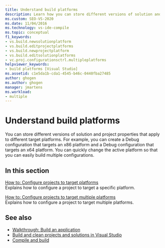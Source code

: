 ```yaml
---
title: Understand build platforms
description: Learn how you can store different versions of solution and project properties that apply to different target platforms in Visual Studio.
ms.custom: SEO-VS-2020
ms.date: 11/04/2016
ms.technology: vs-ide-compile
ms.topic: conceptual
f1_keywords:
- vs.build.newsolutionplatform
- vs.build.editprojectplatforms
- vs.build.newprojectplatform
- vs.build.editsolutionplatforms
- vc.proj.configurationsctrl.multipleplatforms
helpviewer_keywords:
- build platforms [Visual Studio]
ms.assetid: c1e5da1b-cda1-4545-b46c-0440fba27485
author: ghogen
ms.author: ghogen
manager: jmartens
ms.workload:
- multiple
---
```

# Understand build platforms

You can store different versions of solution and project properties that apply to different target platforms. For example, you can create a Debug configuration that targets an x86 platform and a Debug configuration that targets an x64 platform. You can quickly change the active platform so that you can easily build multiple configurations.

## In this section

[How to: Configure projects to target platforms](../ide/how-to-configure-projects-to-target-platforms.md)\
Explains how to configure a project to target a specific platform.

[How to: Configure projects to target multiple platforms](../ide/how-to-configure-projects-to-target-multiple-platforms.md)\
Explains how to configure a project to target multiple platforms.

## See also

- [Walkthrough: Build an application](../ide/walkthrough-building-an-application.md)
- [Build and clean projects and solutions in Visual Studio](../ide/building-and-cleaning-projects-and-solutions-in-visual-studio.md)
- [Compile and build](../ide/compiling-and-building-in-visual-studio.md)
